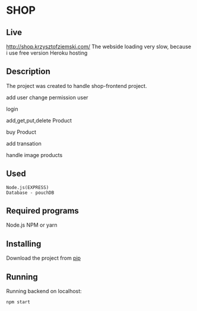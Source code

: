 # SHOP

## Live
http://shop.krzysztofziemski.com/ The webside loading very slow, because i use free version Heroku hosting

## Description

The project was created to handle shop-frontend project.

add user
change permission user

login

add,get,put,delete Product

buy Product

add transation

handle image products

## Used

    Node.js(EXPRESS)
    Database - pouchDB

## Required programs

Node.js
NPM or yarn

## Installing

Download the project from [pip](https://github.com/KrzysztofZiemski/shop-backend)

## Running

Running backend on localhost:

```
npm start
```
